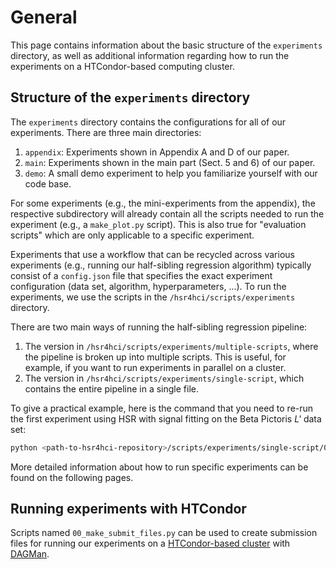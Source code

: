 # General

This page contains information about the basic structure of the `experiments` directory, as well as additional information regarding how to run the experiments on a HTCondor-based computing cluster.


## Structure of the `experiments` directory

The `experiments` directory contains the configurations for all of our experiments. 
There are three main directories:

1. `appendix`: Experiments shown in Appendix A and D of our paper.
2. `main`: Experiments shown in the main part (Sect. 5 and 6) of our paper.
3. `demo`: A small demo experiment to help you familiarize yourself with our code base.

For some experiments (e.g., the mini-experiments from the appendix), the respective subdirectory will already contain all the scripts needed to run the experiment (e.g., a `make_plot.py` script).
This is also true for "evaluation scripts" which are only applicable to a specific experiment.

Experiments that use a workflow that can be recycled across various experiments (e.g., running our half-sibling regression algorithm) typically consist of a `config.json` file that specifies the exact experiment configuration (data set, algorithm, hyperparameters, ...). 
To run the experiments, we use the scripts in the `/hsr4hci/scripts/experiments` directory.

There are two main ways of running the half-sibling regression pipeline:
1. The version in `/hsr4hci/scripts/experiments/multiple-scripts`, where the pipeline is broken up into multiple scripts. 
   This is useful, for example, if you want to run experiments in parallel on a cluster. 
2. The version in `/hsr4hci/scripts/experiments/single-script`, which contains the entire pipeline in a single file.

To give a practical example, here is the command that you need to re-run the first experiment using HSR with signal fitting on the Beta Pictoris *L'* data set:

```bash
python <path-to-hsr4hci-repository>/scripts/experiments/single-script/01_run_pipeline.py --experiment-dir $HSR4HCI_EXPERIMENTS_DIR/main/5.1_first-results/signal_fitting/beta_pictoris__lp
```

More detailed information about how to run specific experiments can be found on the following pages.


## Running experiments with HTCondor

Scripts named `00_make_submit_files.py` can be used to create submission files for running our experiments on a [HTCondor-based cluster](https://htcondor.org/) with [DAGMan](https://research.cs.wisc.edu/htcondor/dagman/dagman.html).
